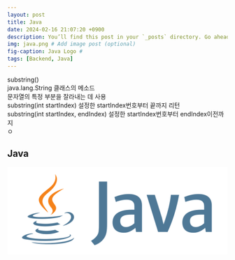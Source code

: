 ```yaml
---
layout: post
title: Java
date: 2024-02-16 21:07:20 +0900
description: You’ll find this post in your `_posts` directory. Go ahead and edit it and re-build the site to see your changes. # Add post description (optional)
img: java.png # Add image post (optional)
fig-caption: Java Logo #
tags: [Backend, Java]
---
```

substring()   
java.lang.String 클래스의 메소드   
문자열의 특정 부분을 잘라내는 데 사용   
substring(int startIndex) 설정한 startIndex번호부터 끝까지 리턴   
substring(int startIndex, endIndex) 설정한 startIndex번호부터 endIndex이전까지   
ㅇ


## Java

![Java Logo](/assets/img/java.png)